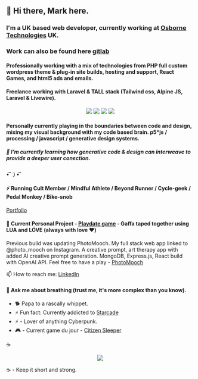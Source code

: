 
## 👋 Hi there, Mark here.
  
### I'm a UK based web developer, currently working at [Osborne Technologies](https://www.osbornetechnologies.co.uk/) UK. 
### Work can also be found here [gitlab](https://gitlab.com/mark.i)
#### Professionally working with a mix of technologies from PHP full custom wordpress theme & plug-in site builds, hosting and support, React Games, and html5 ads and emails.
#### Freelance working with Laravel & TALL stack (Tailwind css, Alpine JS, Laravel & Livewire). 
<p align="center">
<img src="https://laravel.com/img/logomark.min.svg"><span>  </span><img src="https://laravel.com/img/logomark.min.svg"><span>  </span><img src="https://laravel.com/img/logomark.min.svg"><span>  </span><img src="https://laravel.com/img/logomark.min.svg"><span>  </span>
</p>

#### Personally currently playing in the boundaries between code and design, mixing my visual background with my code based brain. p5*js / processing / javascript / generative design systems.

##### 🌱 I’m currently learning how generative code & design can interweave to provide a deeper user conection.
•͡˘㇁•͡˘

#### ⚡ Running Cult Member / Mindful Athlete / Beyond Runner / Cycle-geek / Pedal Monkey / Bike-snob

[Portfolio](https://m-ivkovic-dev-portfolio.onrender.com/)

#### 🔭 Current Personal Project - [Playdate game](https://play.date/) - Gaffa taped together using LUA and LÖVE (always with love ❤️)

Previous build was updating PhotoMooch. My full stack web app linked to @photo_mooch on Instagram. A creative prompt, art therapy app with added AI creative prompt generation. MongoDB, Express.js, React build with OpenAI API. 
Feel free to have a play - <a href="https://photomooch.onrender.com/">PhotoMooch</a>

📫 How to reach me: [LinkedIn](https://www.linkedin.com/in/mark-ivkovic-68822474/)

#### 💬 Ask me about breathing (trust me, it's more complex than you know).
- 🐕 Papa to a rascally whippet. </br>
- ⚡ Fun fact: Currently addicted to [Starcade](https://www.youtube.com/@starcade6611)
- ⚡ - Lover of anything Cyberpunk.</br>
- 🎮 - Current game du jour - [Citizen Sleeper](https://store.steampowered.com/app/1578650/Citizen_Sleeper/)

☕️
<p align="center">
  <img src="https://images.unsplash.com/photo-1655933146525-ef75619c20f8?q=80&w=2140&auto=format&fit=crop&ixlib=rb-4.0.3&ixid=M3wxMjA3fDB8MHxwaG90by1wYWdlfHx8fGVufDB8fHx8fA%3D%3D">
</p>

☕️ - Keep it short and strong.</br>


<!--
**whippet-code/whippet-code** is a ✨ _special_ ✨ repository because its `README.md` (this file) appears on your GitHub profile.

Here are some ideas to get you started:

- 🔭 I’m currently working on ...
- 🌱 I’m currently learning ...
- 👯 I’m looking to collaborate on ...
- 🤔 I’m looking for help with ...
- 💬 Ask me about ...
- 📫 How to reach me: ...
- 😄 Pronouns: ...
- ⚡ Fun fact: ...
-->

